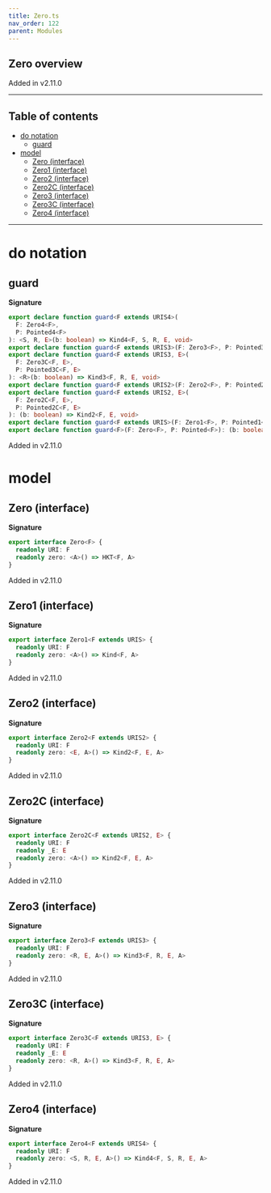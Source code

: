 ```yaml
---
title: Zero.ts
nav_order: 122
parent: Modules
---
```


## Zero overview

Added in v2.11.0

---

<h2 class="text-delta">Table of contents</h2>

- [do notation](#do-notation)
  - [guard](#guard)
- [model](#model)
  - [Zero (interface)](#zero-interface)
  - [Zero1 (interface)](#zero1-interface)
  - [Zero2 (interface)](#zero2-interface)
  - [Zero2C (interface)](#zero2c-interface)
  - [Zero3 (interface)](#zero3-interface)
  - [Zero3C (interface)](#zero3c-interface)
  - [Zero4 (interface)](#zero4-interface)

---

# do notation

## guard

**Signature**

```ts
export declare function guard<F extends URIS4>(
  F: Zero4<F>,
  P: Pointed4<F>
): <S, R, E>(b: boolean) => Kind4<F, S, R, E, void>
export declare function guard<F extends URIS3>(F: Zero3<F>, P: Pointed3<F>): <R, E>(b: boolean) => Kind3<F, R, E, void>
export declare function guard<F extends URIS3, E>(
  F: Zero3C<F, E>,
  P: Pointed3C<F, E>
): <R>(b: boolean) => Kind3<F, R, E, void>
export declare function guard<F extends URIS2>(F: Zero2<F>, P: Pointed2<F>): <E>(b: boolean) => Kind2<F, E, void>
export declare function guard<F extends URIS2, E>(
  F: Zero2C<F, E>,
  P: Pointed2C<F, E>
): (b: boolean) => Kind2<F, E, void>
export declare function guard<F extends URIS>(F: Zero1<F>, P: Pointed1<F>): (b: boolean) => Kind<F, void>
export declare function guard<F>(F: Zero<F>, P: Pointed<F>): (b: boolean) => HKT<F, void>
```

Added in v2.11.0

# model

## Zero (interface)

**Signature**

```ts
export interface Zero<F> {
  readonly URI: F
  readonly zero: <A>() => HKT<F, A>
}
```

Added in v2.11.0

## Zero1 (interface)

**Signature**

```ts
export interface Zero1<F extends URIS> {
  readonly URI: F
  readonly zero: <A>() => Kind<F, A>
}
```

Added in v2.11.0

## Zero2 (interface)

**Signature**

```ts
export interface Zero2<F extends URIS2> {
  readonly URI: F
  readonly zero: <E, A>() => Kind2<F, E, A>
}
```

Added in v2.11.0

## Zero2C (interface)

**Signature**

```ts
export interface Zero2C<F extends URIS2, E> {
  readonly URI: F
  readonly _E: E
  readonly zero: <A>() => Kind2<F, E, A>
}
```

Added in v2.11.0

## Zero3 (interface)

**Signature**

```ts
export interface Zero3<F extends URIS3> {
  readonly URI: F
  readonly zero: <R, E, A>() => Kind3<F, R, E, A>
}
```

Added in v2.11.0

## Zero3C (interface)

**Signature**

```ts
export interface Zero3C<F extends URIS3, E> {
  readonly URI: F
  readonly _E: E
  readonly zero: <R, A>() => Kind3<F, R, E, A>
}
```

Added in v2.11.0

## Zero4 (interface)

**Signature**

```ts
export interface Zero4<F extends URIS4> {
  readonly URI: F
  readonly zero: <S, R, E, A>() => Kind4<F, S, R, E, A>
}
```

Added in v2.11.0
